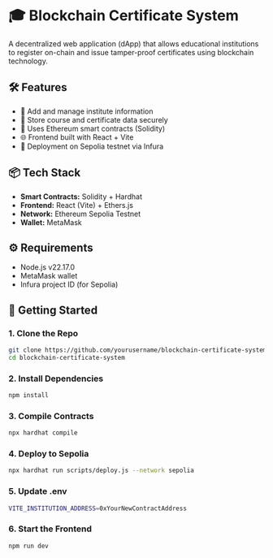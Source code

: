# 🎓 Blockchain Certificate System

A decentralized web application (dApp) that allows educational institutions to register on-chain and issue tamper-proof certificates using blockchain technology.

## 🛠️ Features

- 🏫 Add and manage institute information
- 📜 Store course and certificate data securely
- 🔐 Uses Ethereum smart contracts (Solidity)
- 🌐 Frontend built with React + Vite
- 🔗 Deployment on Sepolia testnet via Infura

## 📦 Tech Stack

- **Smart Contracts:** Solidity + Hardhat
- **Frontend:** React (Vite) + Ethers.js
- **Network:** Ethereum Sepolia Testnet
- **Wallet:** MetaMask

## ⚙️ Requirements

- Node.js v22.17.0
- MetaMask wallet
- Infura project ID (for Sepolia)

## 🚀 Getting Started

### 1. Clone the Repo

```bash
git clone https://github.com/yourusername/blockchain-certificate-system.git
cd blockchain-certificate-system
```

### 2. Install Dependencies

```bash
npm install
```

### 3. Compile Contracts

```bash
npx hardhat compile
```

### 4. Deploy to Sepolia

```bash
npx hardhat run scripts/deploy.js --network sepolia
```

### 5. Update .env

```bash
VITE_INSTITUTION_ADDRESS=0xYourNewContractAddress
```

### 6. Start the Frontend

```bash
npm run dev
```
